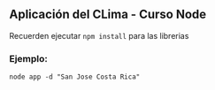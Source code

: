 ## Aplicación del CLima - Curso Node


Recuerden ejecutar ```npm install``` para las librerias

### Ejemplo:

```
node app -d "San Jose Costa Rica"
```